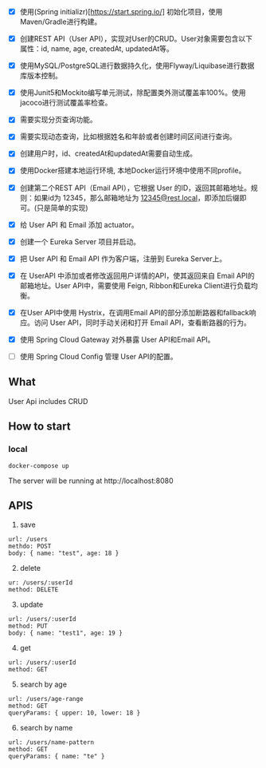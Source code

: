 - [X] 使用(Spring initializr)[https://start.spring.io/] 初始化项目，使用Maven/Gradle进行构建。
- [X] 创建REST API（User API），实现对User的CRUD。User对象需要包含以下属性：id, name, age, createdAt, updatedAt等。
- [X] 使用MySQL/PostgreSQL进行数据持久化，使用Flyway/Liquibase进行数据库版本控制。
- [X] 使用Junit5和Mockito编写单元测试，除配置类外测试覆盖率100%。使用jacoco进行测试覆盖率检查。
- [X] 需要实现分页查询功能。
- [X] 需要实现动态查询，比如根据姓名和年龄或者创建时间区间进行查询。
- [X] 创建用户时，id、createdAt和updatedAt需要自动生成。
- [X] 使用Docker搭建本地运行环境, 本地Docker运行环境中使用不同profile。

- [X] 创建第二个REST API（Email API），它根据 User 的ID，返回其邮箱地址。规则：如果id为 12345，那么邮箱地址为 12345@rest.local，即添加后缀即可。(只是简单的实现)
- [X] 给 User API 和 Email 添加 actuator。
- [X] 创建一个 Eureka Server 项目并启动。
- [X] 把 User API 和 Email API 作为客户端，注册到 Eureka Server上。
- [X] 在 UserAPI 中添加或者修改返回用户详情的API，使其返回来自 Email API的邮箱地址。User API中，需要使用 Feign, Ribbon和Eureka Client进行负载均衡。
- [X] 在User API中使用 Hystrix，在调用Email API的部分添加断路器和fallback响应。访问 User API，同时手动关闭和打开 Email API，查看断路器的行为。
- [X] 使用 Spring Cloud Gateway 对外暴露 User API和Email API。
- [ ] 使用 Spring Cloud Config 管理 User API的配置。

## What
User Api includes CRUD

## How to start

### local
```
docker-compose up
```
The server will be running at http://localhost:8080

## APIS
1. save
```
url: /users
methdo: POST
body: { name: "test", age: 18 }
```

2. delete
```
ur: /users/:userId
method: DELETE
```

3. update
```
url: /users/:userId
method: PUT
body: { name: "test1", age: 19 }
```

4. get
```
url: /users/:userId
method: GET
```

5. search by age
```
url: /users/age-range
method: GET
queryParams: { upper: 10, lower: 18 }
```

6. search by name
```
url: /users/name-pattern
method: GET
queryParams: { name: "te" }
```